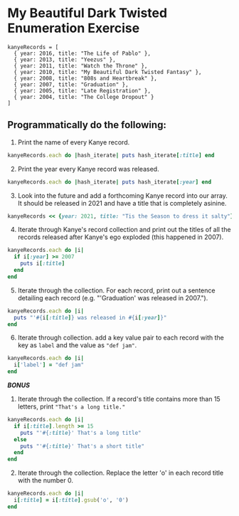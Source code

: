 # My Beautiful Dark Twisted Enumeration Exercise

```
kanyeRecords = [
  { year: 2016, title: "The Life of Pablo" },
  { year: 2013, title: "Yeezus" },
  { year: 2011, title: "Watch the Throne" },
  { year: 2010, title: "My Beautiful Dark Twisted Fantasy" },
  { year: 2008, title: "808s and Heartbreak" },
  { year: 2007, title: "Graduation" },
  { year: 2005, title: "Late Registration" },
  { year: 2004, title: "The College Dropout" }
]
```


## Programmatically do the following:

1. Print the name of every Kanye record.

```ruby
kanyeRecords.each do |hash_iterate| puts hash_iterate[:title] end
```

2. Print the year every Kanye record was released.

```ruby
kanyeRecords.each do |hash_iterate| puts hash_iterate[:year] end
```

3. Look into the future and add a forthcoming Kanye record into our array. It should be released in 2021 and have a title that is completely asinine.

```ruby
kanyeRecords << {year: 2021, title: "Tis the Season to dress it salty"}
```

4. Iterate through Kanye's record collection and print out the titles of all the records released after Kanye's ego exploded (this happened in 2007).

```ruby
kanyeRecords.each do |i|
  if i[:year] >= 2007
    puts i[:title]
  end
end
```

5. Iterate through the collection. For each record, print out a sentence detailing each record (e.g. "'Graduation' was released in 2007.").

```ruby
kanyeRecords.each do |i|
  puts "'#{i[:title]} was released in #{i[:year]}"
end
```

6. Iterate through collection. add a key value pair to each record with the key as `label` and the value as `"def jam"`.

```ruby
kanyeRecords.each do |i|
  i['label'] = "def jam"
end
```

***BONUS***

1. Iterate through the collection. If a record's title contains more than 15 letters, print `"That's a long title."`

```ruby
kanyeRecords.each do |i|
  if i[:title].length >= 15
    puts "'#{:title}' That's a long title"
  else
    puts "'#{:title}' That's a short title"
  end
end
```

2. Iterate through the collection. Replace the letter 'o' in each record title with the number 0.

```ruby
kanyeRecords.each do |i|
  i[:title] = i[:title].gsub('o', '0')
end
```